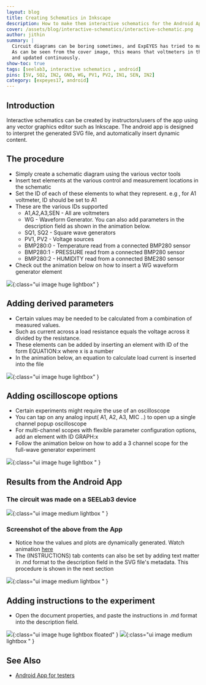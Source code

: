 ```yaml
---
layout: blog
title: Creating Schematics in Inkscape
description: How to make them interactive schematics for the Android App.
cover: /assets/blog/interactive-schematics/interactive-schematic.png
author: jithin
summary: |
  Circuit diagrams can be boring sometimes, and ExpEYES has tried to make them more appealing by making them dynamic and interactive.
  As can be seen from the cover image, this means that voltmeters in the schematic show values in real-time, the function generators can be dynamically adjusted , and derived parameters such as currents are also calculated
  and updated continuously.
show-toc: true
tags: [seelab3, interactive schematics , android]
pins: [5V, SQ2, IN2, GND, WG, PV1, PV2, IN1, SEN, IN2]
category: [expeyes17, android]
---
```



## Introduction

Interactive schematics can be created by instructors/users of the app using any vector graphics
editor such as Inkscape. The android app is designed to interpret the generated SVG file, and
automatically insert dynamic content.

## The procedure
+ Simply create a schematic diagram using the various vector tools
+ Insert text elements at the various control and measurement locations in the schematic
+ Set the ID of each of these elements to what they represent. e.g , for A1 voltmeter, ID should be set to A1
+ These are the various IDs supported
  + A1,A2,A3,SEN - All are voltmeters
  + WG - Waveform Generator. You can also add parameters in the description field as shown in the animation below.
  + SQ1, SQ2  - Square wave generators
  + PV1, PV2 - Voltage sources
  + BMP280:0 - Temperature read from a connected BMP280 sensor
  + BMP280:1 - PRESSURE read from a connected BMP280 sensor
  + BMP280:2 - HUMIDITY read from a connected BME280 sensor
+ Check out the animation below on how to insert a WG waveform generator element

![](/assets/blog/interactive-schematics/create-wg.gif){:class="ui image huge lightbox" }

## Adding derived parameters
+ Certain values may be needed to be calculated from a combination of measured values.
+ Such as current across a load resistance equals the voltage across it divided by the resistance.
+ These elements can be added by inserting an element with ID of the form EQUATION:x where x is a number
+ In the animation below, an equation to calculate load current is inserted into the file 

![](/assets/blog/interactive-schematics/create_interactive_schematic_equation.gif){:class="ui image huge lightbox" }

## Adding oscilloscope options
+ Certain experiments might require the use of an oscilloscope
+ You can tap on any analog input( A1, A2, A3, MIC ..) to open up a single channel popup oscilloscope
+ For multi-channel scopes with flexible parameter configuration options, add an element with ID GRAPH:x
+ Follow the animation below on how to add a 3 channel scope for the full-wave generator experiment

![](/assets/blog/interactive-schematics/create_interactive_schematic_graph.gif){:class="ui image huge lightbox " }

## Results from the Android App

### The circuit was made on a SEELab3 device

![](/assets/blog/interactive-schematics/fullwave-photo.jpg){:class="ui image medium lightbox " }

### Screenshot of the above from the App
+ Notice how the values and plots are dynamically generated. Watch animation [here](/assets/blog/interactive-schematics/screenrec.mp4)
+ The (INSTRUCTIONS) tab contents can also be set by adding text matter in .md format to the description field in the SVG file's metadata. This procedure is shown in the next section

![](/assets/blog/interactive-schematics/fullwave-screenshot.jpg){:class="ui image medium lightbox " }

## Adding instructions to the experiment

+ Open the document properties, and paste the instructions in .md format into the description field.

![](/assets/blog/interactive-schematics/create_interactive_schematic_help.gif){:class="ui image huge lightbox floated" }
![](/assets/blog/interactive-schematics/fullwave-help.jpg){:class="ui image medium lightbox " }



## See Also
 + [Android App for testers](https://play.google.com/store/apps/details?id=com.cspark.research.eyes17)
